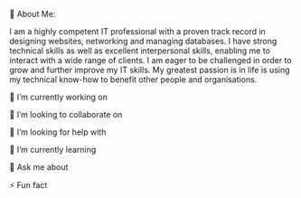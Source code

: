 💫 About Me:

I am a highly competent IT professional with a proven track record in designing websites, networking and managing databases. I have strong technical skills as well as excellent interpersonal skills, enabling me to interact with a wide range of clients. I am eager to be challenged in order to grow and further improve my IT skills. My greatest passion is in life is using my technical know-how to benefit other people and organisations.

🔭 I’m currently working on

👯 I’m looking to collaborate on

🤝 I’m looking for help with

🌱 I’m currently learning

💬 Ask me about

⚡ Fun fact

